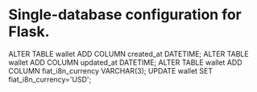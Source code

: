 # Single-database configuration for Flask.


ALTER TABLE wallet ADD COLUMN created_at DATETIME;
ALTER TABLE wallet ADD COLUMN updated_at DATETIME;
ALTER TABLE wallet ADD COLUMN fiat_i8n_currency VARCHAR(3);
UPDATE wallet SET fiat_i8n_currency='USD';

